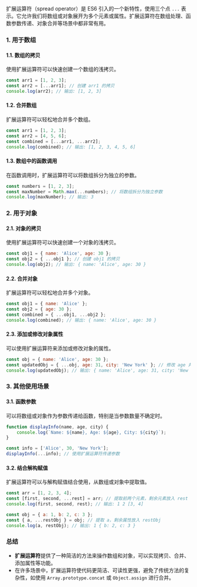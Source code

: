 扩展运算符（spread operator）是 ES6 引入的一个新特性，使用三个点 `...` 表示。它允许我们将数组或对象展开为多个元素或属性。扩展运算符在数组处理、函数参数传递、对象合并等场景中都非常有用。

### 1. **用于数组**

#### 1.1. **数组的拷贝**

使用扩展运算符可以快速创建一个数组的浅拷贝。

```javascript
const arr1 = [1, 2, 3];
const arr2 = [...arr1]; // 创建 arr1 的拷贝
console.log(arr2); // 输出: [1, 2, 3]
```

#### 1.2. **合并数组**

扩展运算符可以轻松地合并多个数组。

```javascript
const arr1 = [1, 2, 3];
const arr2 = [4, 5, 6];
const combined = [...arr1, ...arr2];
console.log(combined); // 输出: [1, 2, 3, 4, 5, 6]
```

#### 1.3. **数组中的函数调用**

在函数调用时，扩展运算符可以将数组拆分为独立的参数。

```javascript
const numbers = [1, 2, 3];
const maxNumber = Math.max(...numbers); // 将数组拆分为独立参数
console.log(maxNumber); // 输出: 3
```

### 2. **用于对象**

#### 2.1. **对象的拷贝**

使用扩展运算符可以快速创建一个对象的浅拷贝。

```javascript
const obj1 = { name: 'Alice', age: 30 };
const obj2 = { ...obj1 }; // 创建 obj1 的拷贝
console.log(obj2); // 输出: { name: 'Alice', age: 30 }
```

#### 2.2. **合并对象**

扩展运算符可以轻松地合并多个对象。

```javascript
const obj1 = { name: 'Alice' };
const obj2 = { age: 30 };
const combined = { ...obj1, ...obj2 };
console.log(combined); // 输出: { name: 'Alice', age: 30 }
```

#### 2.3. **添加或修改对象属性**

可以使用扩展运算符来添加或修改对象的属性。

```javascript
const obj = { name: 'Alice', age: 30 };
const updatedObj = { ...obj, age: 31, city: 'New York' }; // 修改 age 并添加 city
console.log(updatedObj); // 输出: { name: 'Alice', age: 31, city: 'New York' }
```

### 3. **其他使用场景**

#### 3.1. **函数参数**

可以将数组或对象作为参数传递给函数，特别是当参数数量不确定时。

```javascript
function displayInfo(name, age, city) {
    console.log(`Name: ${name}, Age: ${age}, City: ${city}`);
}

const info = ['Alice', 30, 'New York'];
displayInfo(...info); // 使用扩展运算符传递参数
```

#### 3.2. **结合解构赋值**

扩展运算符可以与解构赋值结合使用，从数组或对象中提取值。

```javascript
const arr = [1, 2, 3, 4];
const [first, second, ...rest] = arr; // 提取前两个元素，剩余元素放入 rest
console.log(first, second, rest); // 输出: 1 2 [3, 4]

const obj = { a: 1, b: 2, c: 3 };
const { a, ...restObj } = obj; // 提取 a，剩余属性放入 restObj
console.log(a, restObj); // 输出: 1 { b: 2, c: 3 }
```

### 总结

- **扩展运算符**提供了一种简洁的方法来操作数组和对象，可以实现拷贝、合并、添加属性等功能。
- 在许多场景中，扩展运算符使代码更简洁、可读性更强，避免了传统方法的复杂性，如使用 `Array.prototype.concat` 或 `Object.assign` 进行合并。